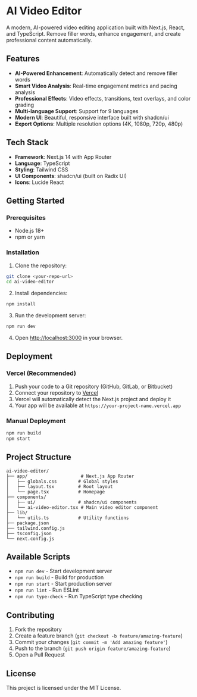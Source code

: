 # AI Video Editor

A modern, AI-powered video editing application built with Next.js, React, and TypeScript. Remove filler words, enhance engagement, and create professional content automatically.

## Features

- **AI-Powered Enhancement**: Automatically detect and remove filler words
- **Smart Video Analysis**: Real-time engagement metrics and pacing analysis
- **Professional Effects**: Video effects, transitions, text overlays, and color grading
- **Multi-language Support**: Support for 9 languages
- **Modern UI**: Beautiful, responsive interface built with shadcn/ui
- **Export Options**: Multiple resolution options (4K, 1080p, 720p, 480p)

## Tech Stack

- **Framework**: Next.js 14 with App Router
- **Language**: TypeScript
- **Styling**: Tailwind CSS
- **UI Components**: shadcn/ui (built on Radix UI)
- **Icons**: Lucide React

## Getting Started

### Prerequisites

- Node.js 18+ 
- npm or yarn

### Installation

1. Clone the repository:
```bash
git clone <your-repo-url>
cd ai-video-editor
```

2. Install dependencies:
```bash
npm install
```

3. Run the development server:
```bash
npm run dev
```

4. Open [http://localhost:3000](http://localhost:3000) in your browser.

## Deployment

### Vercel (Recommended)

1. Push your code to a Git repository (GitHub, GitLab, or Bitbucket)
2. Connect your repository to [Vercel](https://vercel.com)
3. Vercel will automatically detect the Next.js project and deploy it
4. Your app will be available at `https://your-project-name.vercel.app`

### Manual Deployment

```bash
npm run build
npm start
```

## Project Structure

```
ai-video-editor/
├── app/                    # Next.js App Router
│   ├── globals.css        # Global styles
│   ├── layout.tsx         # Root layout
│   └── page.tsx           # Homepage
├── components/
│   ├── ui/                # shadcn/ui components
│   └── ai-video-editor.tsx # Main video editor component
├── lib/
│   └── utils.ts           # Utility functions
├── package.json
├── tailwind.config.js
├── tsconfig.json
└── next.config.js
```

## Available Scripts

- `npm run dev` - Start development server
- `npm run build` - Build for production
- `npm run start` - Start production server
- `npm run lint` - Run ESLint
- `npm run type-check` - Run TypeScript type checking

## Contributing

1. Fork the repository
2. Create a feature branch (`git checkout -b feature/amazing-feature`)
3. Commit your changes (`git commit -m 'Add amazing feature'`)
4. Push to the branch (`git push origin feature/amazing-feature`)
5. Open a Pull Request

## License

This project is licensed under the MIT License. 